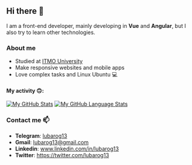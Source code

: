 ## Hi there 👋
 
I am a front-end developer, mainly developing in __Vue__ and __Angular__, but I also try to learn other technologies.

### About me
- Studied at [ITMO University](https://en.itmo.ru/)
- Make responsive websites and mobile apps
- Love complex tasks and Linux Ubuntu 💻

#### My activity 🙃:


[![My GitHub Stats](https://github-readme-stats.vercel.app/api/?username=lubarog13&count_private=true&theme=dracula&showicons=true)]()
[![My GitHub Language Stats](https://github-readme-stats.vercel.app/api/top-langs/?username=lubarog13&langs_count=10&theme=tokyonight&layout=compact)]()


### Contact me 📫
  - __Telegram__: [lubarog13](https://telegram.me/lubarog13)
  - __Gmail__: [lubarog13@gmail.com](mailto:lubarog13@gmail.com) 
  - __Linkedin__: www.linkedin.com/in/lubarog13
  - __Twitter__: https://twitter.com/lubarog13
